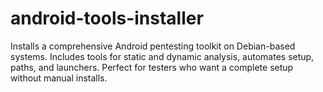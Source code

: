 # android-tools-installer
Installs a comprehensive Android pentesting toolkit on Debian-based systems. Includes tools for static and dynamic analysis, automates setup, paths, and launchers. Perfect for testers who want a complete setup without manual installs.
